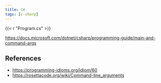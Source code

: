```yaml
---
title: C#
tags: [c-sharp]
---
```


{{< r "Program.cs" >}}

<https://docs.microsoft.com/dotnet/csharp/programming-guide/main-and-command-args>

## References

- <https://programming-idioms.org/idiom/60>
- <https://rosettacode.org/wiki/Command-line_arguments>
